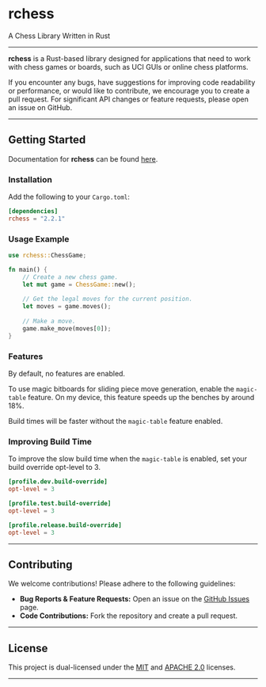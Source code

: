 # rchess

A Chess Library Written in Rust

---

**rchess** is a Rust-based library designed for applications that need to work with chess games or boards, such as UCI GUIs or online chess platforms.

If you encounter any bugs, have suggestions for improving code readability or performance, or would like to contribute, we encourage you to create a pull request. For significant API changes or feature requests, please open an issue on GitHub.

---

## Getting Started

Documentation for **rchess** can be found [here](https://docs.rs/rchess/2.0.0/rchess/).

### Installation

Add the following to your `Cargo.toml`:

```toml
[dependencies]
rchess = "2.2.1"
```

### Usage Example

```rust
use rchess::ChessGame;

fn main() {
    // Create a new chess game.
    let mut game = ChessGame::new();
    
    // Get the legal moves for the current position.
    let moves = game.moves();
    
    // Make a move.
    game.make_move(moves[0]);
}
```

### Features

By default, no features are enabled.

To use magic bitboards for sliding piece move generation, enable the `magic-table` feature. On my device, this feature speeds up the benches by around 18%.

Build times will be faster without the `magic-table` feature enabled.

### Improving Build Time
To improve the slow build time when the `magic-table` is enabled, set your build override opt-level to 3.
```toml
[profile.dev.build-override]
opt-level = 3

[profile.test.build-override]
opt-level = 3

[profile.release.build-override]
opt-level = 3
```

---

## Contributing

We welcome contributions! Please adhere to the following guidelines:

- **Bug Reports & Feature Requests:** Open an issue on the [GitHub Issues](https://github.com/Shadowcat650/rchess/issues) page.
- **Code Contributions:** Fork the repository and create a pull request.

---

## License

This project is dual-licensed under the [MIT](https://github.com/Shadowcat650/rchess/blob/main/LICENSE-MIT) and [APACHE 2.0](https://github.com/Shadowcat650/rchess/blob/main/LICENSE-APACHE) licenses.

---
